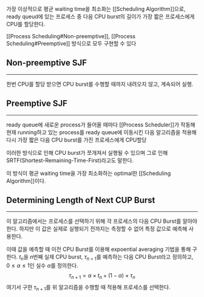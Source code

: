 가장 이상적으로 평균 waiting time을 최소화는 [[Scheduling Algorithm]]으로, ready queud에 있는 프로세스 중 다음 CPU burst의 길이가 가장 짧은 프로세스에게 CPU를 할당한다.

[[Process Scheduling#Non-preemptive]], [[Process Scheduling#Preemptive]] 방식으로 모두 구현할 수 있다
## Non-preemptive SJF
---
한번 CPU를 할당 받으면 CPU burst를 수행할 때까지 내려오지 않고, 계속되어 실행.

## Preemptive SJF
---
ready queue에 새로운 process가 들어올 때마다 [[Process Scheduler]]가 작동해 현재 running하고 있는 process를 ready queue에 이동시킨 다음 알고리즘을 적용해 다시 가장 짧은 다음 CPU burst를 가진 프로세스에게 CPU할당

이러한 방식으로 인해 CPU burst가 쪼개져서 실행될 수 있으며 그로 인해 SRTF(Shortest-Remaining-Time-First)라고도 말한다.

이 방식이 평균 waiting time을 가장 최소화하는 optimal한 [[Scheduling Algorithm]]이다.

## Determining Length of Next CUP Burst
---
이 알고리즘에서는 프로세스를 선택하기 위해 각 프로세스의 다음 CPU Burst를 알아야 한다. 하지만 이 값은 실제로 실행되기 전까지는 측정할 수 없어 특정 값으로 예측해 사용한다. 

이때 값을 예측할 때 이전 CPU Burst를 이용해 expoential averaging 기법을 통해 구한다. $t_n$을 $n$번째 실제 CPU burst, $\tau_{n+1}$를 예측하는 다음 CPU Burst라고 정의하고, $0\leq\alpha\leq1$인 실수 $\alpha$를 정의한다. $$\tau_{n+1} = \alpha \times t_n + (1-\alpha)\times \tau_n$$
여기서 구한 $\tau_{n+1}$를 위 알고리즘을 수행할 때 적용해 프로세스를 선택한다.